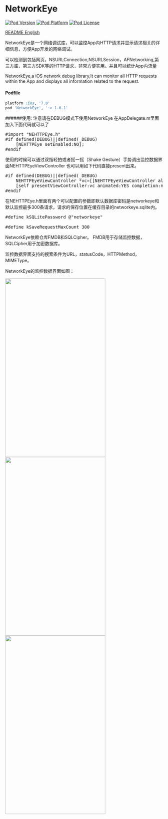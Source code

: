 # NetworkEye
[![Pod Version](http://img.shields.io/cocoapods/v/NetworkEye.svg?style=flat)](http://cocoadocs.org/docsets/NetworkEye/)
[![Pod Platform](http://img.shields.io/cocoapods/p/NetworkEye.svg?style=flat)](http://cocoadocs.org/docsets/NetworkEye/)
[![Pod License](http://img.shields.io/cocoapods/l/NetworkEye.svg?style=flat)](https://opensource.org/licenses/MIT)

[README English](https://github.com/coderyi/NetworkEye/blob/master/README.md)

NetworkEye是一个网络调试库，可以监控App内HTTP请求并显示请求相关的详细信息，方便App开发的网络调试。

可以检测到包括网页，NSURLConnection,NSURLSession，AFNetworking,第三方库，第三方SDK等的HTTP请求，非常方便实用。并且可以统计App内流量

NetworkEye,a iOS network debug library,It can monitor all HTTP requests within the App and displays all information related to the request.
#### Podfile

```ruby
platform :ios, '7.0'
pod 'NetworkEye', '~> 1.0.1'
```


######使用:
注意请在DEBUG模式下使用NetworkEye
在AppDelegate.m里面加入下面代码就可以了
<pre>
#import "NEHTTPEye.h"
#if defined(DEBUG)||defined(_DEBUG)
    [NEHTTPEye setEnabled:NO];
#endif
</pre>

使用的时候可以通过双指轻拍或者摇一摇（Shake Gesture）手势调出监控数据界面NEHTTPEyeViewController
也可以用如下代码直接present出来。
<pre>
#if defined(DEBUG)||defined(_DEBUG)
    NEHTTPEyeViewController *vc=[[NEHTTPEyeViewController alloc] init];
    [self presentViewController:vc animated:YES completion:nil];
#endif
</pre>

在NEHTTPEye.h里面有两个可以配置的参数即默认数据库密码是networkeye和默认监控最多300条请求，请求的保存位置在缓存目录的networkeye.sqlite内。
<pre>
#define kSQLitePassword @"networkeye"

#define kSaveRequestMaxCount 300
</pre>

NetworkEye依赖仓库FMDB和SQLCipher。
FMDB用于存储监控数据，SQLCipher用于加密数据库。

监控数据界面支持的搜索条件为URL，statusCode，HTTPMethod，MIMEType。

NetworkEye的监控数据界面如图：

<img  src="https://raw.githubusercontent.com/coderyi/NetworkEye/master/NetworkEye/Resources/networkeye1_2.png" width="320" height="570">

<img  src="https://raw.githubusercontent.com/coderyi/NetworkEye/master/NetworkEye/Resources/networkeye2.png" width="320" height="570">

<img  src="https://raw.githubusercontent.com/coderyi/NetworkEye/master/NetworkEye/Resources/networkeye3.png" width="320" height="570">
